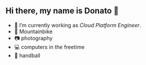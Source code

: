 ## Hi there, my name is Donato :wave:

- 🔭 I’m currently working as *Cloud Platform Engineer*. 
- 🚵 Mountainbike
- 📷 photography 
- :computer: computers in the freetime
- :handball_person: handball

<!--

